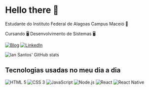# Hello there 👋

Estudante do Instituto Federal de Alagoas Campus Maceió 🌴

Cursando 🖥 Desenvolvimento de Sistemas 🖥

[![Blog](https://img.shields.io/website?label=1ansantos.github.io&style=for-the-badge&url=https://1ansantos.github.io/)](https://1ansantos.github.io/)
[![LinkedIn](https://img.shields.io/badge/LinkedIn-0077B5?style=for-the-badge&logo=linkedin&logoColor=white)](https://www.linkedin.com/in/ian-dos-santos-a20956283/)

![Ian Santos' GitHub stats](https://github-readme-stats.vercel.app/api?username=1ansantos&show_icons=true&theme=radical&locale=pt-br&rank_icon=github)

## Tecnologias usadas no meu dia a dia

![HTML 5](https://img.shields.io/badge/HTML5-E34F26?style=for-the-badge&logo=html5&logoColor=white)
![CSS 3](https://img.shields.io/badge/CSS3-1572B6?style=for-the-badge&logo=css3&logoColor=white)
![JavaScript](https://img.shields.io/badge/JavaScript-323330?style=for-the-badge&logo=javascript&logoColor=F7DF1E)
![Node.js](https://img.shields.io/badge/Node.js-43853D?style=for-the-badge&logo=node.js&logoColor=white)
![React](https://img.shields.io/badge/React-20232A?style=for-the-badge&logo=react&logoColor=61DAFB)
![React Native](https://img.shields.io/badge/React_Native-20232A?style=for-the-badge&logo=react&logoColor=61DAFB)


<!---
CARDS
https://github.com/anuraghazra/github-readme-stats

BADGES
https://dev.to/envoy_/150-badges-for-github-pnk
--->
